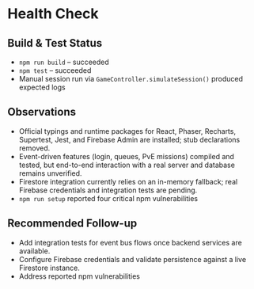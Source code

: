 # Health Check

## Build & Test Status
- `npm run build` – succeeded
- `npm test` – succeeded
- Manual session run via `GameController.simulateSession()` produced expected logs

## Observations
- Official typings and runtime packages for React, Phaser, Recharts, Supertest, Jest, and Firebase Admin are installed; stub declarations removed.
- Event-driven features (login, queues, PvE missions) compiled and tested, but end-to-end interaction with a real server and database remains unverified.
- Firestore integration currently relies on an in-memory fallback; real Firebase credentials and integration tests are pending.
- `npm run setup` reported four critical npm vulnerabilities

## Recommended Follow-up
- Add integration tests for event bus flows once backend services are available.
- Configure Firebase credentials and validate persistence against a live Firestore instance.
- Address reported npm vulnerabilities
